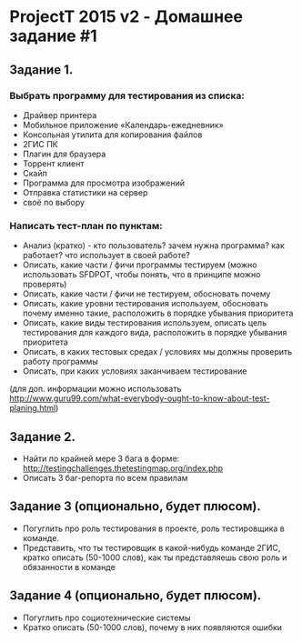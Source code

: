 # ProjectT 2015 v2 - Домашнее задание #1
## Задание 1.
### Выбрать программу для тестирования из списка:
- Драйвер принтера
- Мобильное приложение «Календарь-ежедневник»
- Консольная утилита для копирования файлов
- 2ГИС ПК
- Плагин для браузера 
- Торрент клиент
- Скайп
- Программа для просмотра изображений
- Отправка статистики на сервер
- своё по выбору

### Написать тест-план по пунктам:
- Анализ (кратко) - кто пользователь? зачем нужна программа? как работает? что использует в своей работе?
- Описать, какие части / фичи программы тестируем (можно использовать SFDPOT, чтобы понять, что в принципе можно проверять)
- Описать, какие части / фичи не тестируем, обосновать почему
- Описать, какие уровни тестирования используем, обосновать почему именно такие, расположить в порядке убывания приоритета
- Описать, какие виды тестирования используем, описать цель тестирования для каждого вида, расположить в порядке убывания приоритета
- Описать, в каких тестовых средах / условиях мы должны проверить работу программы
- Описать, при каких условиях заканчиваем тестирование

(для доп. информации можно использовать http://www.guru99.com/what-everybody-ought-to-know-about-test-planing.html)

## Задание 2.
- Найти по крайней мере 3 бага в форме: http://testingchallenges.thetestingmap.org/index.php
- Описать 3 баг-репорта по всем правилам

## Задание 3 (опционально, будет плюсом).
- Погуглить про роль тестирования в проекте, роль тестировщика в команде. 
- Представить, что ты тестировщик в какой-нибудь команде 2ГИС, кратко описать (50-1000 слов), как ты представляешь свою роль и обязанности в команде 

## Задание 4 (опционально, будет плюсом).
- Погуглить про социотехнические системы
- Кратко описать (50-1000 слов), почему в них появляются ошибки
